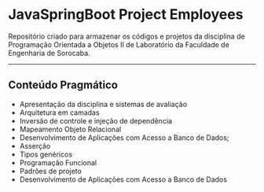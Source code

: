 # JavaSpringBoot Project Employees

Repositório criado para armazenar os códigos e projetos da disciplina de Programação Orientada a Objetos II de Laboratório da Faculdade de Engenharia de Sorocaba.

 ---

## Conteúdo Pragmático

- Apresentação da disciplina e sistemas de avaliação
- Arquitetura em camadas
- Inversão de controle e injeção de dependência
- Mapeamento Objeto Relacional
- Desenvolvimento de Aplicações com Acesso a Banco de Dados;
- Asserção
- Tipos genéricos
- Programação Funcional
- Padrões de projeto
- Desenvolvimento de Aplicações com Acesso a Banco de Dados
